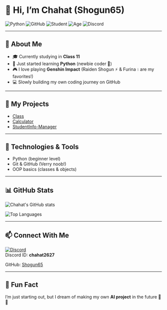 # 👋 Hi, I’m Chahat (Shogun65)

![Python](https://img.shields.io/badge/Python-Beginner-blue?logo=python)
![GitHub](https://img.shields.io/badge/GitHub-Shogun65-black?logo=github)
![Student](https://img.shields.io/badge/Class-11-orange?logo=google-classroom)
![Age](https://img.shields.io/badge/Age-16-green)
![Discord](https://img.shields.io/badge/Discord-Chat-blue?logo=discord)

---

## 🧑 About Me
- 🎓 Currently studying in **Class 11**  
- 🐍 Just started learning **Python** (newbie coder 🚀)  
- 🎮 I love playing **Genshin Impact** (Raiden Shogun ⚡ & Furina 💧 are my favorites!)  
- 💻 Slowly building my own coding journey on GitHub  

---

## 📂 My Projects
- [Class](https://github.com/Shogun65/class)  
- [Calculator](https://github.com/Shogun65/calculator)  
- [StudentInfo-Manager](https://github.com/Shogun65/StudentInfo-Manager)  

---

## 🔧 Technologies & Tools
- Python (beginner level)  
- Git & GitHub  (Verry noob!)
- OOP basics (classes & objects)  

---

## 📊 GitHub Stats
![Chahat's GitHub stats](https://github-readme-stats.vercel.app/api?username=Shogun65&show_icons=true&theme=tokyonight)  

![Top Languages](https://github-readme-stats.vercel.app/api/top-langs/?username=Shogun65&layout=compact&theme=tokyonight)

---

## 📫 Connect With Me
[![Discord](https://img.shields.io/badge/Discord-Join-blue?logo=discord)](https://discord.com)  
Discord ID: **chahat2627**  

GitHub: [Shogun65](https://github.com/Shogun65)  

---

## 🌟 Fun Fact
I’m just starting out, but I dream of making my own **AI project** in the future 🤖✨

